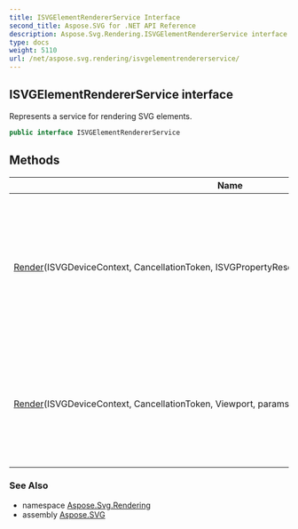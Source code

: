 ```yaml
---
title: ISVGElementRendererService Interface
second_title: Aspose.SVG for .NET API Reference
description: Aspose.Svg.Rendering.ISVGElementRendererService interface. Represents a service for rendering SVG elements
type: docs
weight: 5110
url: /net/aspose.svg.rendering/isvgelementrendererservice/
---
```

## ISVGElementRendererService interface

Represents a service for rendering SVG elements.

```csharp
public interface ISVGElementRendererService
```

## Methods

| Name | Description |
| --- | --- |
| [Render](../../aspose.svg.rendering/isvgelementrendererservice/render/#render_1)(ISVGDeviceContext, CancellationToken, ISVGPropertyResolvingContext, params SVGElement[]) | Renders the specified SVG elements onto the device context using the provided property resolving context. |
| [Render](../../aspose.svg.rendering/isvgelementrendererservice/render/#render)(ISVGDeviceContext, CancellationToken, Viewport, params SVGElement[]) | Renders the specified SVG elements onto the device context using the provided viewport. |

### See Also

* namespace [Aspose.Svg.Rendering](../../aspose.svg.rendering/)
* assembly [Aspose.SVG](../../)
